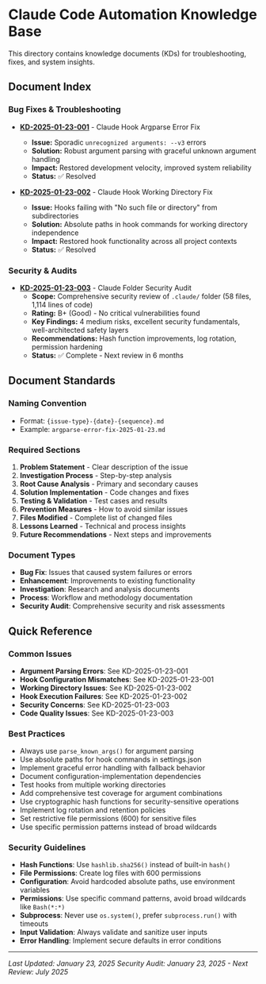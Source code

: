 # Claude Code Automation Knowledge Base

This directory contains knowledge documents (KDs) for troubleshooting, fixes, and system insights.

## Document Index

### Bug Fixes & Troubleshooting
- **[KD-2025-01-23-001](./argparse-error-fix-2025-01-23.md)** - Claude Hook Argparse Error Fix
  - **Issue:** Sporadic `unrecognized arguments: --v3` errors
  - **Solution:** Robust argument parsing with graceful unknown argument handling
  - **Impact:** Restored development velocity, improved system reliability
  - **Status:** ✅ Resolved

- **[KD-2025-01-23-002](./hook-working-directory-fix-2025-01-23.md)** - Claude Hook Working Directory Fix
  - **Issue:** Hooks failing with "No such file or directory" from subdirectories
  - **Solution:** Absolute paths in hook commands for working directory independence
  - **Impact:** Restored hook functionality across all project contexts
  - **Status:** ✅ Resolved

### Security & Audits
- **[KD-2025-01-23-003](./claude-folder-security-audit-2025-01-23.md)** - Claude Folder Security Audit
  - **Scope:** Comprehensive security review of `.claude/` folder (58 files, 1,114 lines of code)
  - **Rating:** B+ (Good) - No critical vulnerabilities found
  - **Key Findings:** 4 medium risks, excellent security fundamentals, well-architected safety layers
  - **Recommendations:** Hash function improvements, log rotation, permission hardening
  - **Status:** ✅ Complete - Next review in 6 months

## Document Standards

### Naming Convention
- Format: `{issue-type}-{date}-{sequence}.md`
- Example: `argparse-error-fix-2025-01-23.md`

### Required Sections
1. **Problem Statement** - Clear description of the issue
2. **Investigation Process** - Step-by-step analysis
3. **Root Cause Analysis** - Primary and secondary causes
4. **Solution Implementation** - Code changes and fixes
5. **Testing & Validation** - Test cases and results
6. **Prevention Measures** - How to avoid similar issues
7. **Files Modified** - Complete list of changed files
8. **Lessons Learned** - Technical and process insights
9. **Future Recommendations** - Next steps and improvements

### Document Types
- **Bug Fix**: Issues that caused system failures or errors
- **Enhancement**: Improvements to existing functionality
- **Investigation**: Research and analysis documents
- **Process**: Workflow and methodology documentation
- **Security Audit**: Comprehensive security and risk assessments

## Quick Reference

### Common Issues
- **Argument Parsing Errors**: See KD-2025-01-23-001
- **Hook Configuration Mismatches**: See KD-2025-01-23-001
- **Working Directory Issues**: See KD-2025-01-23-002
- **Hook Execution Failures**: See KD-2025-01-23-002
- **Security Concerns**: See KD-2025-01-23-003
- **Code Quality Issues**: See KD-2025-01-23-003

### Best Practices
- Always use `parse_known_args()` for argument parsing
- Use absolute paths for hook commands in settings.json
- Implement graceful error handling with fallback behavior
- Document configuration-implementation dependencies
- Test hooks from multiple working directories
- Add comprehensive test coverage for argument combinations
- Use cryptographic hash functions for security-sensitive operations
- Implement log rotation and retention policies
- Set restrictive file permissions (600) for sensitive files
- Use specific permission patterns instead of broad wildcards

### Security Guidelines
- **Hash Functions**: Use `hashlib.sha256()` instead of built-in `hash()`
- **File Permissions**: Create log files with 600 permissions
- **Configuration**: Avoid hardcoded absolute paths, use environment variables
- **Permissions**: Use specific command patterns, avoid broad wildcards like `Bash(*:*)`
- **Subprocess**: Never use `os.system()`, prefer `subprocess.run()` with timeouts
- **Input Validation**: Always validate and sanitize user inputs
- **Error Handling**: Implement secure defaults in error conditions

---

*Last Updated: January 23, 2025*
*Security Audit: January 23, 2025 - Next Review: July 2025*
